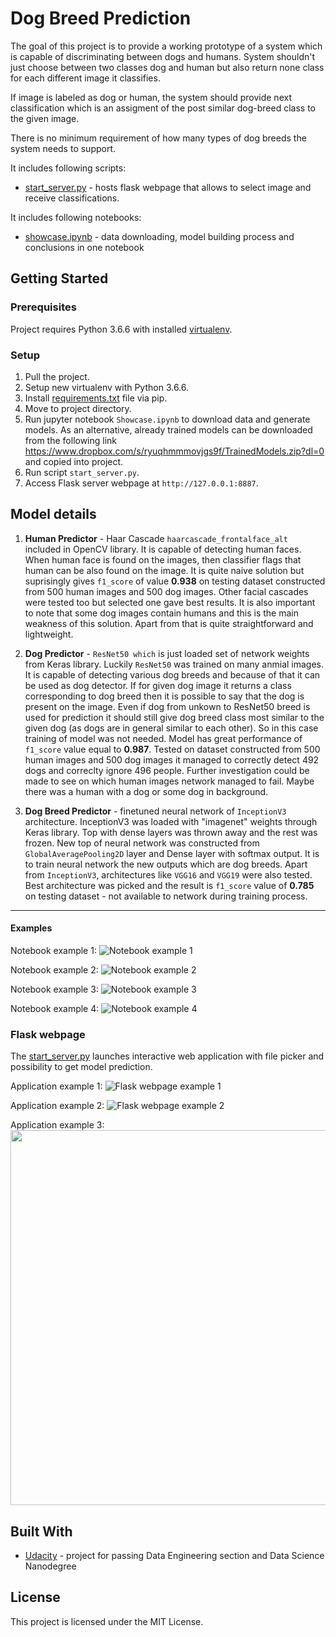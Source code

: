 # Dog Breed Prediction

The goal of this project is to provide a working prototype of a system which is capable of discriminating between dogs and humans. System shouldn't just choose between two classes dog and human but also return none class for each different image it classifies.

If image is labeled as dog or human, the system should provide next classification which is an assigment of the post similar dog-breed class to the given image.

There is no minimum requirement of how many types of dog breeds the system needs to support.

It includes following scripts:
- [start_server.py](start_server.py) - hosts flask webpage that allows to select image and receive classifications.

It includes following notebooks:
- [showcase.ipynb](showcase.ipynb) - data downloading, model building process and conclusions in one notebook

## Getting Started

### Prerequisites

Project requires Python 3.6.6 with installed [virtualenv](https://pypi.org/project/virtualenv/).

### Setup

1. Pull the project.
2. Setup new virtualenv with Python 3.6.6.
3. Install [requirements.txt](requirements.txt) file via pip.
4. Move to project directory.
5. Run jupyter notebook `Showcase.ipynb` to download data and generate models. As an alternative, already trained models 
can be downloaded from the following link https://www.dropbox.com/s/ryuqhmmmovjgs9f/TrainedModels.zip?dl=0 and copied 
into project.
6. Run script `start_server.py`.
7. Access Flask server webpage at `http://127.0.0.1:8887`.

## Model details


1. **Human Predictor** - Haar Cascade `haarcascade_frontalface_alt` included in OpenCV library. It is capable of 
detecting human faces. When human face is found on the images, then classifier flags that human can be also found on the 
image. It is quite naive solution but suprisingly gives `f1_score` of value **0.938** on testing dataset constructed 
from 500 human images and 500 dog images. Other facial cascades were tested too but selected one gave best results. 
It is also important to note that some dog images contain humans and this is the main weakness of this solution. 
Apart from that is quite straightforward and lightweight.


2. **Dog Predictor** - `ResNet50 which` is just loaded set of network weights from Keras library. Luckily `ResNet50` 
was trained on many anmial images. It is capable of detecting various dog breeds and because of that it can be used as 
dog detector. If for given dog image it returns a class corresponding to dog breed then it is possible to say that the 
dog is present on the image. Even if dog from unkown to ResNet50 breed is used for prediction it should still give dog 
breed class most similar to the given dog (as dogs are in general similar to each other). So in this case training of 
model was not needed. Model has great performance of `f1_score` value equal to **0.987**. Tested on dataset constructed 
from 500 human images and 500 dog images it managed to correctly detect 492 dogs and correclty ignore 496 people. 
Further investigation could be made to see on which human images network managed to fail. Maybe there was a human with 
a dog or some dog in background.


3. **Dog Breed Predictor** - finetuned neural network of `InceptionV3` architecture. InceptionV3 was loaded with 
"imagenet" weights through Keras library. Top with dense layers was thrown away and the rest was frozen. New top of 
neural network was constructed from `GlobalAveragePooling2D` layer and Dense layer with softmax output. It is to train 
neural network the new outputs which are dog breeds. Apart from `InceptionV3`, architectures like `VGG16` and `VGG19` 
were also tested. Best architecture was picked and the result is `f1_score` value of **0.785** on testing dataset - not 
available to network during training process.
---

#### Examples

Notebook example 1:
![Notebook example 1](images/example1.png?raw=true "Example 1")

Notebook example 2:
![Notebook example 2](images/example2.png?raw=true "Example 1")

Notebook example 3:
![Notebook example 3](images/example3.png?raw=true "Example 1")

Notebook example 4:
![Notebook example 4](images/example4.png?raw=true "Example 1")

### Flask webpage

The [start_server.py](start_server.py) launches interactive web application with file picker and possibility to get
model prediction.

Application example 1:
![Flask webpage example 1](images/application_example1.png?raw=true "Flask Example 1")

Application example 2:
![Flask webpage example 2](images/application_example2.png?raw=true "Flask Example 2")

Application example 3:
<img src="https://github.com/FisherKK/Portfolio/blob/master/Projects/Dog-Breed-Prediction/images/application_example3.png" width="600px" height="auto" />

## Built With

* [Udacity](https://www.udacity.com/) - project for passing Data Engineering section and Data Science Nanodegree

## License

This project is licensed under the MIT License.
